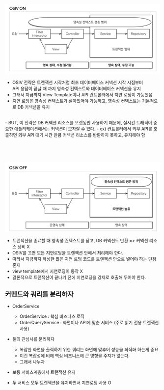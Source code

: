 ![img_13.png](img_13.png)

- OSIV 전략은 트랜잭션 시작처럼 최초 데이터베이스 커넥션 시작 시점부터<br>
  API 응답이 끝날 때 까지 영속성 컨텍스트와 데이터베이스 커넥션을 유지
- 그래서 지금까지 View Template이나 API 컨트롤러에서 지연 로딩이 가능했음
- 지연 로딩은 영속성 컨텍스트가 살아있어야 가능하고, 영속성 컨텍스트는 기본적으로 DB 커넥션을 유지

<br>
- BUT, 이 전략은 DB 커넥션 리소스를 오랫동안 사용하기 때문에, 실시간 트래픽이 중요한 애플리케이션에서는 커넥션이 모자랄 수 있다.
- ex) 컨트롤러에서 외부 API를 호출하면 외부 API 대기 시간 만큼 커넥션 리소스를 반환하지 못하고, 유지해야 함

<br><br><br>

![img_14.png](img_14.png)
- 트랜잭션을 종료할 때 영속성 컨텍스트를 닫고, DB 커넥션도 반환 => 커넥션 리소스 낭비 X 
- OSIV를 끄면 모든 지연로딩을 트랜잭션 안에서 처리해야 한다.
- 따라서 지금까지 작성한 많은 지연 로딩 코드를 트랜잭션 안으로 넣어야 하는 단점 존재
- view template에서 지연로딩이 동작 X
- 결론적으로 트랜잭션이 끝나기 전에 지연로딩을 강제로 호출해 두어야 한다.

## 커멘드와 쿼리를 분리하자
- OrderService
  - OrderService : 핵심 비즈니스 로직
  - OrderQueryService : 화면이나 API에 맞춘 서비스 (주로 읽기 전용 트랜잭션 사용)

- 둘의 관심사를 분리하자
  - 복잡한 화면을 출력하기 위한 쿼리는 화면에 맞추어 성능을 최적화 하는게 중요
  - 이건 복잡성에 비해 핵심 비즈니스에 큰 영향을 주지가 않는다.
  - 그래서 나누자
- 보통 서비스계층에서 트랜잭션 유지
- 두 서비스 모두 트랜잭션을 유지하면서 지연로딩 사용 O
